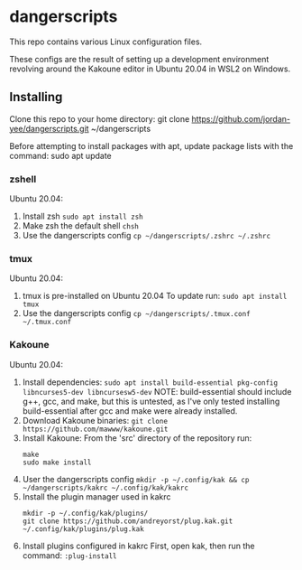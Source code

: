 # dangerscripts
This repo contains various Linux configuration files.

These configs are the result of setting up a development environment revolving
around the Kakoune editor in Ubuntu 20.04 in WSL2 on Windows.

## Installing
Clone this repo to your home directory:
    git clone https://github.com/jordan-yee/dangerscripts.git ~/dangerscripts

Before attempting to install packages with apt, update package lists
with the command:
    sudo apt update

### zshell
Ubuntu 20.04:
1. Install zsh
   `sudo apt install zsh`
2. Make zsh the default shell
   `chsh`
3. Use the dangerscripts config
   `cp ~/dangerscripts/.zshrc ~/.zshrc`

### tmux
Ubuntu 20.04:
1. tmux is pre-installed on Ubuntu 20.04
   To update run:
   `sudo apt install tmux`
2. Use the dangerscripts config
   `cp ~/dangerscripts/.tmux.conf ~/.tmux.conf`

### Kakoune
Ubuntu 20.04:
1. Install dependencies:
   `sudo apt install build-essential pkg-config libncurses5-dev libncursesw5-dev`
   NOTE: build-essential should include g++, gcc, and make, but this is untested, as I've only tested installing build-essential after gcc and make were already installed.
2. Download Kakoune binaries:
   `git clone https://github.com/mawww/kakoune.git`
3. Install Kakoune:
   From the 'src' directory of the repository run:
   ```
   make
   sudo make install
   ```
4. User the dangerscripts config
   `mkdir -p ~/.config/kak && cp ~/dangerscripts/kakrc ~/.config/kak/kakrc`
5. Install the plugin manager used in kakrc
   ```
   mkdir -p ~/.config/kak/plugins/
   git clone https://github.com/andreyorst/plug.kak.git ~/.config/kak/plugins/plug.kak
   ```
6. Install plugins configured in kakrc
   First, open kak, then run the command:
   `:plug-install`
